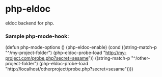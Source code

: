 # php-eldoc
eldoc backend for php.

### Sample php-mode-hook:

(defun php-mode-options ()
  (php-eldoc-enable)
  (cond
    ((string-match-p "^/my-project-folder")
     (php-eldoc-probe-load "http://my-project.com/probe.php?secret=sesame"))
    ((string-match-p "^/other-project-folder")
     (php-eldoc-probe-load "http://localhost/otherproject/probe.php?secret=sesame"))))
